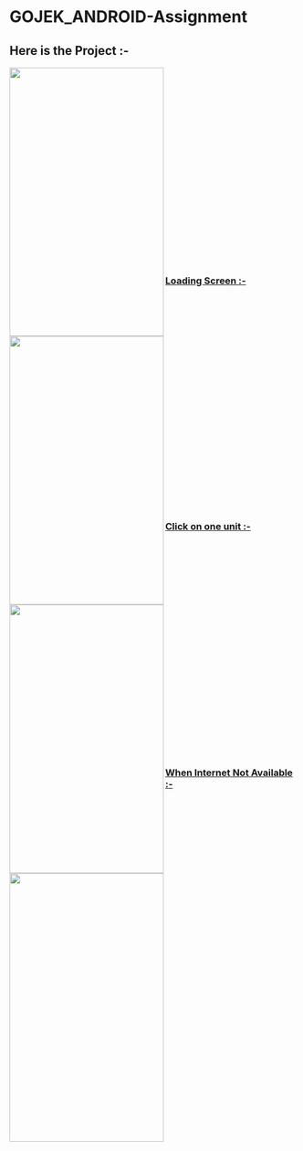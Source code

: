 # GOJEK_ANDROID-Assignment

## Here is the Project :-



<a href="url"><img src="https://user-images.githubusercontent.com/35291991/66107373-be045980-e5dd-11e9-9f27-5d9bd067b93c.png" align="left" height="470" width="270"/>

</br>
</br>
</br>
</br>
</br>
</br>
</br>
</br>
</br>
</br>
</br>
</br>
</br>
</br>
</br>
</br>
</br>
</br>
</br>
</br>

### Loading Screen :-

</br>

<a href="url"><img src="https://user-images.githubusercontent.com/35291991/66107442-ed1acb00-e5dd-11e9-9414-43252692e969.png" align="left" height="470" width="270"/>

</br>
</br>
</br>
</br>
</br>
</br>
</br>
</br>
</br>
</br>
</br>
</br>
</br>
</br>
</br>
</br>
</br>
</br>
</br>
</br>

### Click on one unit :-

</br>

<a href="url"><img src="https://user-images.githubusercontent.com/35291991/66107555-2d7a4900-e5de-11e9-9ccc-7cc896f80ae0.png" align="left" height="470" width="270"/>

</br>
</br>
</br>
</br>
</br>
</br>
</br>
</br>
</br>
</br>
</br>
</br>
</br>
</br>
</br>
</br>
</br>
</br>
</br>
</br>

### When Internet Not Available :-

</br>

<a href="url"><img src="https://user-images.githubusercontent.com/35291991/66107733-91047680-e5de-11e9-865c-8b307aa85e04.png" align="left" height="470" width="270"/>

